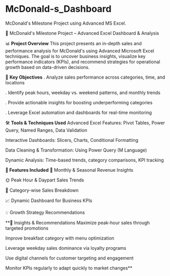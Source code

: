 # **McDonald-s_Dashboard**
McDonald's Milestone Project using Advanced MS Excel.

🍔 McDonald's Milestone Project – Advanced Excel Dashboard & Analysis

📊 **Project Overview**
This project presents an in-depth sales and performance analysis for McDonald's using Advanced Microsoft Excel techniques. The goal is to uncover business insights, visualize key performance indicators (KPIs), and recommend strategies for operational growth based on data-driven decisions.

🎯 **Key Objectives**
. Analyze sales performance across categories, time, and locations

. Identify peak hours, weekday vs. weekend patterns, and monthly trends

. Provide actionable insights for boosting underperforming categories

. Leverage Excel automation and dashboards for real-time monitoring

🛠️ **Tools & Techniques Used**
Advanced Excel Features: Pivot Tables, Power Query, Named Ranges, Data Validation

Interactive Dashboards: Slicers, Charts, Conditional Formatting

Data Cleaning & Transformation: Using Power Query (M Language)

Dynamic Analysis: Time-based trends, category comparisons, KPI tracking

**📌 Features Included**
📅 Monthly & Seasonal Revenue Insights

🌞 Peak Hour & Daypart Sales Trends

🍟 Category-wise Sales Breakdown

📈 Dynamic Dashboard for Business KPIs

💡 Growth Strategy Recommendations



**🧠 Insights & Recommendations
Maximize peak-hour sales through targeted promotions

Improve breakfast category with menu optimization

Leverage weekday sales dominance via loyalty programs

Use digital channels for customer targeting and engagement

Monitor KPIs regularly to adapt quickly to market changes**






